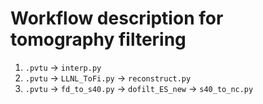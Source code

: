 # Workflow description for tomography filtering

1. `.pvtu` -> `interp.py`
2. `.pvtu` -> `LLNL_ToFi.py` -> `reconstruct.py`
3. `.pvtu` -> `fd_to_s40.py` -> `dofilt_ES_new` -> `s40_to_nc.py`
